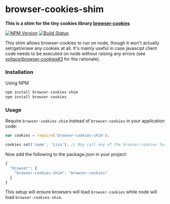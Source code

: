 # browser-cookies-shim
**This is a shim for the tiny cookies library [browser-cookies](https://www.github.com/voltace/browser-cookies)**

[![NPM Version][npm-version-image]][npm-url]
[![Build Status][travis-image]][travis-url]

This shim allows browser-cookies to run on node, though it won't actually set/get/erase any cookies at all. It's mainly useful in case javascipt client code needs to be executed on node without raising any errors (see [voltace/browser-cookies#3](https://github.com/voltace/browser-cookies/pull/3) for the rationale).

### Installation
Using NPM  
```javascript
npm install browser-cookies-shim
npm install browser-cookies
```

### Usage
Require `browser-cookies-shim` instead of `browser-cookies` in your application code:
```javascript
var cookies = require('browser-cookies-shim');

cookies.set('name', 'Lisa'); // May call any of the browser-cookies functions
```

Now add the following to the package.json in your project:
```javascript
{
  "browser": {
    "browser-cookies-shim": "browser-cookies"
  }
}
```

This setup will ensure browsers will load `browser-cookies` while node will load `browser-cookies-shim`.

[npm-url]: https://npmjs.org/package/browser-cookies-shim
[npm-version-image]: https://img.shields.io/npm/v/browser-cookies-shim.svg

[travis-url]: https://travis-ci.org/voltace/browser-cookies-shim
[travis-image]: https://img.shields.io/travis/voltace/browser-cookies-shim.svg
